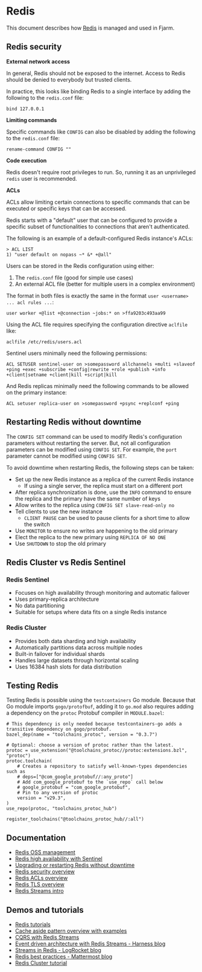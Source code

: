 # Redis

This document describes how [Redis](https://redis.io/docs/latest/operate/oss_and_stack/management/) is managed and used in Fjarm.

## Redis security

**External network access**

In general, Redis should not be exposed to the internet. Access to Redis should be denied to everybody but trusted
clients.

In practice, this looks like binding Redis to a single interface by adding the following to the `redis.conf` file:
```
bind 127.0.0.1
```

**Limiting commands**

Specific commands like `CONFIG` can also be disabled by adding the following to the `redis.conf` file:
```
rename-command CONFIG ""
```

**Code execution**

Redis doesn't require root privileges to run. So, running it as an unprivileged `redis` user is recommended.

**ACLs**

ACLs allow limiting certain connections to specific commands that can be executed or specific keys that can be accessed.

Redis starts with a "default" user that can be configured to provide a specific subset of functionalities to connections
that aren't authenticated.

The following is an example of a default-configured Redis instance's ACLs:
```
> ACL LIST
1) "user default on nopass ~* &* +@all"
```

Users can be stored in the Redis configuration using either:
1. The `redis.conf` file (good for simple use cases)
2. An external ACL file (better for multiple users in a complex environment)

The format in both files is exactly the same in the format `user <username> ... acl rules ...`:
```redis
user worker +@list +@connection ~jobs:* on >ffa9203c493aa99
```

Using the ACL file requires specifying the configuration directive `aclfile` like:
```redis
aclfile /etc/redis/users.acl
```

Sentinel users minimally need the following permissions:
```redis
ACL SETUSER sentinel-user on >somepassword allchannels +multi +slaveof +ping +exec +subscribe +config|rewrite +role +publish +info +client|setname +client|kill +script|kill
```

And Redis replicas minimally need the following commands to be allowed on the primary instance:
```redis
ACL setuser replica-user on >somepassword +psync +replconf +ping
```

## Restarting Redis without downtime

The `CONFIG SET` command can be used to modify Redis's configuration parameters without restarting the server.
But, not all configuration parameters can be modified using `CONFIG SET`.
For example, the `port` parameter cannot be modified using `CONFIG SET`.

To avoid downtime when restarting Redis, the following steps can be taken:
* Set up the new Redis instance as a replica of the current Redis instance
    * If using a single server, the replica must start on a different port
* After replica synchronization is done, use the `INFO` command to ensure the replica and the primary have the same number of keys
* Allow writes to the replica using `CONFIG SET slave-read-only no`
* Tell clients to use the new instance
    * `CLIENT PAUSE` can be used to pause clients for a short time to allow the switch
* Use `MONITOR` to ensure no writes are happening to the old primary
* Elect the replica to the new primary using `REPLICA OF NO ONE`
* Use `SHUTDOWN` to stop the old primary

## Redis Cluster vs Redis Sentinel

### Redis Sentinel
- Focuses on high availability through monitoring and automatic failover
- Uses primary-replica architecture
- No data partitioning
- Suitable for setups where data fits on a single Redis instance

### Redis Cluster
- Provides both data sharding and high availability
- Automatically partitions data across multiple nodes
- Built-in failover for individual shards
- Handles large datasets through horizontal scaling
- Uses 16384 hash slots for data distribution

## Testing Redis

Testing Redis is possible using the `testcontainers` Go module. Because that Go module imports `gogo/protofbuf`, adding
it to `go.mod` also requires adding a dependency on the `protoc` Protobuf compiler in `MODULE.bazel`:

```
# This dependency is only needed because testcontainers-go adds a transitive dependency on gogo/protobuf.
bazel_dep(name = "toolchains_protoc", version = "0.3.7")

# Optional: choose a version of protoc rather than the latest.
protoc = use_extension("@toolchains_protoc//protoc:extensions.bzl", "protoc")
protoc.toolchain(
    # Creates a repository to satisfy well-known-types dependencies such as
    # deps=["@com_google_protobuf//:any_proto"]
    # Add com_google_protobuf to the `use_repo` call below
    # google_protobuf = "com_google_protobuf",
    # Pin to any version of protoc
    version = "v29.3",
)
use_repo(protoc, "toolchains_protoc_hub")

register_toolchains("@toolchains_protoc_hub//:all")
```

## Documentation
* [Redis OSS management](https://redis.io/docs/latest/operate/oss_and_stack/management/)
* [Redis high availability with Sentinel](https://redis.io/docs/latest/operate/oss_and_stack/management/sentinel/)
* [Upgrading or restarting Redis without downtime](https://redis.io/docs/latest/cluster-tutorial#upgrading-or-restarting-redis-without-downtime)
* [Redis security overview](https://redis.io/docs/latest/operate/oss_and_stack/management/security/)
* [Redis ACLs overview](https://redis.io/docs/latest/operate/oss_and_stack/management/security/acl/)
* [Redis TLS overview](https://redis.io/docs/latest/operate/oss_and_stack/management/security/encryption/)
* [Redis Streams intro](https://redis.io/topics/streams-intro)

## Demos and tutorials
* [Redis tutorials](https://redis.io/learn/operate/redis-at-scale)
* [Cache aside pattern overview with examples](https://learn.microsoft.com/en-us/azure/architecture/patterns/cache-aside)
* [CQRS with Redis Streams](https://redis.io/learn/howtos/solutions/microservices/cqrs)
* [Event driven architecture with Redis Streams - Harness blog](https://www.harness.io/blog/event-driven-architecture-redis-streams)
* [Streams in Redis - LogRocket blog](https://blog.logrocket.com/why-are-we-getting-streams-in-redis-8c36498aaac5/)
* [Redis best practices - Mattermost blog](https://mattermost.com/blog/lessons-learned-running-redis-at-scale/)
* [Redis Cluster tutorial](https://redis.io/docs/latest/cluster-tutorial)
